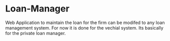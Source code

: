 # Loan-Manager
Web Application to maintain the loan for the firm can be modifed to any loan management system. For now it is done for the vechial system. Its basically for the private loan manager.
